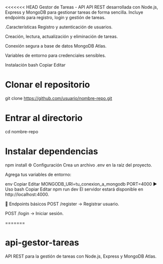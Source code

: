 <<<<<<< HEAD
Gestor de Tareas - API
API REST desarrollada con Node.js, Express y MongoDB para gestionar tareas de forma sencilla.
Incluye endpoints para registro, login y gestión de tareas.

.Características
Registro y autenticación de usuarios.

Creación, lectura, actualización y eliminación de tareas.

Conexión segura a base de datos MongoDB Atlas.

Variables de entorno para credenciales sensibles.

Instalación
bash
Copiar
Editar
# Clonar el repositorio
git clone https://github.com/usuario/nombre-repo.git

# Entrar al directorio
cd nombre-repo

# Instalar dependencias
npm install
⚙️ Configuración
Crea un archivo .env en la raíz del proyecto.

Agrega tus variables de entorno:

env
Copiar
Editar
MONGODB_URI=tu_conexion_a_mongodb
PORT=4000
▶️ Uso
bash
Copiar
Editar
npm run dev
El servidor estará disponible en http://localhost:4000.

📌 Endpoints básicos
POST /register → Registrar usuario.

POST /login → Iniciar sesión.

=======
# api-gestor-tareas
API REST para la gestión de tareas con Node.js, Express y MongoDB Atlas. 

